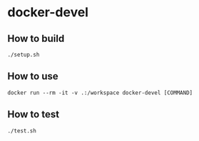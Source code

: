 docker-devel
===========

## How to build
```
./setup.sh
```

## How to use
```
docker run --rm -it -v .:/workspace docker-devel [COMMAND]
```

## How to test
```
./test.sh
```
